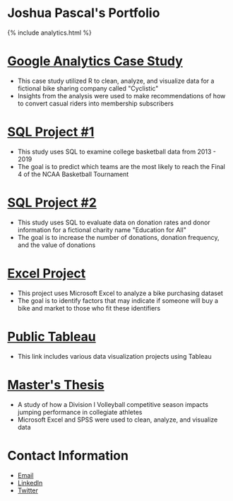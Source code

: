# Joshua Pascal's Portfolio

{% include analytics.html %} 

# [Google Analytics Case Study](https://drive.google.com/file/d/1tZYKD6RjEmMmeYyVefNmkPDfx0Ao9UPj/view?usp=share_link)
+ This case study utilized R to clean, analyze, and visualize data for a fictional bike sharing company called "Cyclistic"
+ Insights from the analysis were used to make recommendations of how to convert casual riders into membership subscribers

# [SQL Project #1](https://github.com/JPascal95/CBB-Project/blob/main/README.md)
+ This study uses SQL to examine college basketball data from 2013 - 2019
+ The goal is to predict which teams are the most likely to reach the Final 4 of the NCAA Basketball Tournament

# [SQL Project #2](https://submissions.cloudfront.entrylevel.net/e52b4143-807f-439e-8381-f0855952b3f3/cebcea36-6db2-48e7-b0a3-347ed21924a4/b6290d9a-7970-4cdf-a132-8c3643e29ba9/da55268d752f837fa772013f6daea54b7d3eb411ab32122ea30f16fa477de3dd75e1cebf932fc6c2775b7168888bd8bb33c8aa78ab2112ad01337c8104186ce4.pdf?_gl=1*1yh5xzv*_ga*MTA1NjcxMjM3MC4xNjcyODQzODc5*_ga_8RTQ11GGMX*MTY3Mjg0Mzg3OS4xLjEuMTY3Mjg0Mzk1My41My4wLjA.)
+ This study uses SQL to evaluate data on donation rates and donor information for a fictional charity name "Education for All" 
+ The goal is to increase the number of donations, donation frequency, and the value of donations

# [Excel Project](https://drive.google.com/drive/folders/1jaTvPiI1D7ppQHbAO31Fm-dAbPklpn79)
+ This project uses Microsoft Excel to analyze a bike purchasing dataset
+ The goal is to identify factors that may indicate if someone will buy a bike and market to those who fit these identifiers

# [Public Tableau](https://public.tableau.com/app/profile/joshua.pascal)
+ This link includes various data visualization projects using Tableau

# [Master's Thesis](https://digitalcommons.georgiasouthern.edu/cgi/viewcontent.cgi?article=3330&context=etd)
+ A study of how a Division I Volleyball competitive season impacts jumping performance in collegiate athletes
+ Microsoft Excel and SPSS were used to clean, analyze, and visualize data
 
# Contact Information
+ [Email](jp26238@georgiasouthern.edu)
+ [LinkedIn](https://www.linkedin.com/in/joshua-pascal-94914992/)
+ [Twitter](https://twitter.com/jpascalms?s=21&t=alH7_RF8Aa9hXBOdFNeDbg)


